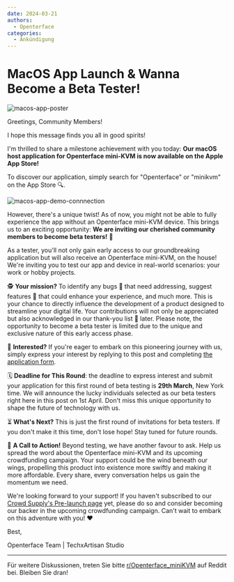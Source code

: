 ```yaml
---
date: 2024-03-21
authors:
  - Openterface
categories:
  - Ankündigung
---
```


# MacOS App Launch & Wanna Become a Beta Tester!

![macos-app-poster](/images/event/macos_app.webp)

Greetings, Community Members!

I hope this message finds you all in good spirits!

I'm thrilled to share a milestone achievement with you today: **Our macOS host application for Openterface mini-KVM is now available on the Apple App Store!**

<!-- more -->

To discover our application, simply search for "Openterface" or "minikvm" on the App Store 🔍.

![macos-app-demo-connnection](/images/event/macos-app-demo-connections.webp)

However, there's a unique twist! As of now, you might not be able to fully experience the app without an Openterface mini-KVM device. This brings us to an exciting opportunity: **We are inviting our cherished community members to become beta testers!** 🌟

As a tester, you'll not only gain early access to our groundbreaking application but will also receive an Openterface mini-KVM, on the house! We're inviting you to test our app and device in real-world scenarios: your work or hobby projects.

🕵️ **Your mission?** To identify any bugs 🐞 that need addressing, suggest features 🚀 that could enhance your experience, and much more. This is your chance to directly influence the development of a product designed to streamline your digital life. Your contributions will not only be appreciated but also acknowledged in our thank-you list 📜 later. Please note, the opportunity to become a beta tester is limited due to the unique and exclusive nature of this early access phase.

📝 **Interested?** If you're eager to embark on this pioneering journey with us, simply express your interest by replying to this post and completing [the application form](https://forms.gle/gNKpnvrvwnZNUJbq5).

🗓 **Deadline for This Round**: the deadline to express interest and submit your application for this first round of beta testing is **29th March**, New York time. We will announce the lucky individuals selected as our beta testers right here in this post on 1st April. Don't miss this unique opportunity to shape the future of technology with us.

⏳ **What's Next?** This is just the first round of invitations for beta testers. If you don't make it this time, don't lose hope! Stay tuned for future rounds.

📣 **A Call to Action!** Beyond testing, we have another favour to ask. Help us spread the word about the Openterface mini-KVM and its upcoming crowdfunding campaign. Your support could be the wind beneath our wings, propelling this product into existence more swiftly and making it more affordable. Every share, every conversation helps us gain the momentum we need.

We're looking forward to your support! If you haven't subscribed to our [Crowd Supply's Pre-launch page](https://www.crowdsupply.com/techxartisan/openterface-mini-kvm) yet, please do so and consider becoming our backer in the upcoming crowdfunding campaign. Can't wait to embark on this adventure with you! ❤️

Best,

Openterface Team | TechxArtisan Studio

--------

Für weitere Diskussionen, treten Sie bitte [r/Openterface_miniKVM](https://www.reddit.com/r/Openterface_miniKVM/) auf Reddit bei. Bleiben Sie dran!
